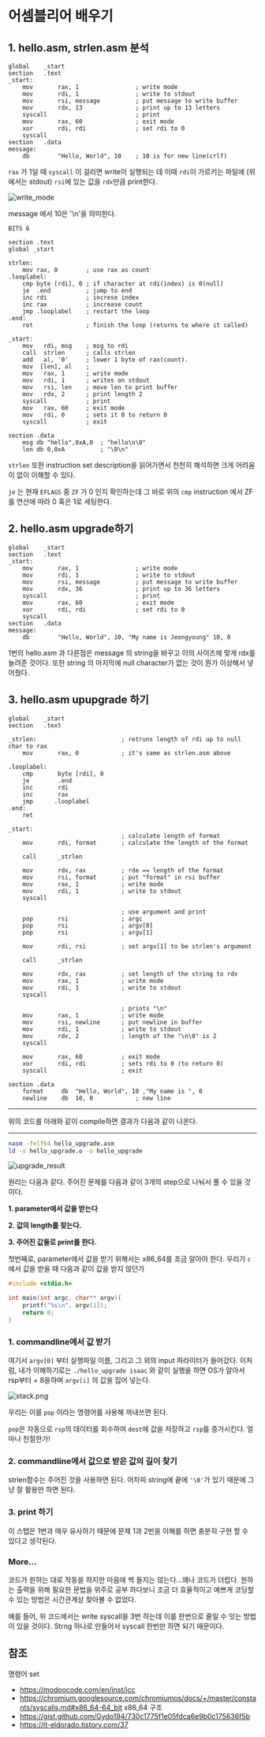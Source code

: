 # 어셈블리어 배우기

## 1. hello.asm, strlen.asm 분석


```armasm
global    _start
section   .text        
_start:
    mov       rax, 1                ; write mode
    mov       rdi, 1                ; write to stdout
    mov       rsi, message          ; put message to write buffer
    mov       rdx, 13               ; print up to 13 letters
    syscall                         ; print
    mov       rax, 60               ; exit mode
    xor       rdi, rdi              ; set rdi to 0
    syscall
section   .data 
message:
    db        "Hello, World", 10    ; 10 is for new line(crlf)
```

`rax` 가 1일 때 `syscall` 이 걸리면 write이 실행되는 데 이때 `rdi`이 가르키는 파일에 (위에서는 stdout) `rsi`에 있는 값을 `rdx`만큼 print한다.

![write_mode](write_mode.PNG)

message 에서 10은 '\n'을 의미한다.

```armasm
BITS 6

section .text
global _start

strlen:
    mov rax, 0        ; use rax as count
.looplabel:
    cmp byte [rdi], 0 ; if character at rdi(index) is 0(null)
    je  .end          ; jump to end
    inc rdi           ; increse index
    inc rax           ; increase count
    jmp .looplabel    ; restart the loop
.end:
    ret               ; finish the loop (returns to where it called)

_start:
    mov   rdi, msg    ; msg to rdi
    call  strlen      ; calls strlen
    add   al, '0'     ; lower 1 byte of rax(count).
    mov  [len], al    ; 
    mov   rax, 1      ; write mode
    mov   rdi, 1      ; writes on stdout
    mov   rsi, len    ; move len to print buffer
    mov   rdx, 2      ; print length 2
    syscall           ; print
    mov   rax, 60     ; exit mode
    mov   rdi, 0      ; sets it 0 to return 0
    syscall           ; exit

section .data
    msg db "hello",0xA,0  ; "hello\n\0"
    len db 0,0xA          ; "\0\n"
```

`strlen` 또한 instruction set description을 읽어가면서 천천히 해석하면 크게 어려움이 없이 이해할 수 있다.

`je` 는 현재 `EFLAGS` 중 `ZF` 가 0 인지 확인하는데 그 바로 위의 `cmp` instruction 에서 ZF를 연산에 따라 0 혹은 1로 세팅한다. 

## 2. hello.asm upgrade하기

```armasm
global    _start
section   .text        
_start:
    mov       rax, 1                ; write mode
    mov       rdi, 1                ; write to stdout
    mov       rsi, message          ; put message to write buffer
    mov       rdx, 36               ; print up to 36 letters
    syscall                         ; print
    mov       rax, 60               ; exit mode
    xor       rdi, rdi              ; set rdi to 0
    syscall
section   .data 
message:
    db        "Hello, World", 10, "My name is Jeongyoung" 10, 0 
```

1번의 hello.asm 과 다른점은 message 의 string을 바꾸고 이의 사이즈에 맞게 rdx를 늘려준 것이다. 또한 string 의 마지막에 null character가 없는 것이 뭔가 이상해서 넣어줬다.

## 3. hello.asm upupgrade 하기 

```armasm
global    _start
section   .text

_strlen:                        ; retruns length of rdi up to null char to rax
    mov       rax, 0            ; it's same as strlen.asm above

.looplabel:
    cmp       byte [rdi], 0
    je        .end
    inc       rdi
    inc       rax
    jmp      .looplabel
.end:
    ret

_start:
                                ; calculate length of format
    mov       rdi, format       ; calculate the length of the format

    call      _strlen

    mov       rdx, rax          ; rde == length of the format
    mov       rsi, format       ; put "format" in rsi buffer
    mov       rax, 1            ; write mode
    mov       rdi, 1            ; write to stdout
    syscall

                                ; use argument and print
    pop       rsi               ; argc
    pop       rsi               ; argv[0]
    pop       rsi               ; argv[1]

    mov       rdi, rsi          ; set argv[1] to be strlen's argument

    call      _strlen

    mov       rdx, rax          ; set length of the string to rdx
    mov       rax, 1            ; write mode
    mov       rdi, 1            ; write to stdout
    syscall

                                ; prints "\n"
    mov       rax, 1            ; write mode
    mov       rsi, newline      ; put newline in buffer
    mov       rdi, 1            ; write to stdout
    mov       rdx, 2            ; length of the "\n\0" is 2
    syscall

    mov       rax, 60           ; exit mode
    xor       rdi, rdi          ; sets rdi to 0 (to return 0)
    syscall                     ; exit

section .data
    format     db  "Hello, World", 10 ,"My name is ", 0
    newline    db  10, 0            ; new line
```
---

위의 코드를 아래와 같이 compile하면 결과가 다음과 같이 나온다.

---
 
```sh
nasm -felf64 hello_upgrade.asm
ld -s hello_upgrade.o -o hello_upgrade
```

![upgrade_result](upgrade_result.png)

원리는 다음과 같다. 주어진 문제를 다음과 같이 3개의 step으로 나눠서 풀 수 있을 것이다.

**1. parameter에서 값을 받는다**

**2. 값의 length를 찾는다.**

**3. 주어진 값들로 print를 한다.**


첫번째로, parameter에서 값을 받기 위해서는 x86_64를 조금 알아야 한다. 우리가 `c` 에서 값을 받을 때 다음과 같이 값을 받지 않던가

```c
#include <stdio.h>

int main(int argc, char** argv){
    printf("%s\n", argv[1]);
    return 0;
}
```
### 1. commandline에서 값 받기

여기서 `argv[0]` 부터 실행파일 이름, 그리고 그 외의 input 파라미터가 들어갔다. 이처럼, 내가 이해하기로는 `./hello_upgrade isaac` 와 같이 실행을 하면 OS가 알아서
rsp부터 + 8을하며 `argv[i]` 의 값을 집어 넣는다. 


![stack.png](stack.png)

우리는 이를 `pop` 이라는 명령어를 사용해 꺼내쓰면 된다.

`pop`은 자동으로 `rsp`의 데이터를 회수하여 `dest`에 값을 저장하고 `rsp`를 증가시킨다. 얼마나 친절한가!

### 2. commandline에서 값으로 받은 값의 길이 찾기

strlen함수는 주어진 것을 사용하면 된다. 어차피 string에 끝에 `'\0'`가 있기 때문에 그냥 잘 활용만 하면 된다.


### 3. print 하기

이 스텝은 1번과 매우 유사하기 때문에 문제 1과 2번을 이해를 하면 충분히 구현 할 수 있다고 생각된다. 


### More...
코드가 원하는 대로 작동을 하지만 마음에 썩 들지는 않는다...꽤나 코드가 더럽다. 원하는 출력을 위해 필요한 문법을 위주로 공부 하다보니 조금 더 효율적이고 예쁘게 코딩할 수 있는 방법은 시간관계상 찾아볼 수 없었다.

예를 들어, 위 코드에서는 write syscall을 3번 하는데 이를 한번으로 줄일 수 잇는 방법이 있을 것이다. Strng 하나로 만들어서 syscall 한번만 하면 되기 때문이다. 


## 참조

명령어 set 
- https://modoocode.com/en/inst/jcc
- https://chromium.googlesource.com/chromiumos/docs/+/master/constants/syscalls.md#x86_64-64_bit
x86_64 구조
- https://gist.github.com/Gydo194/730c1775f1e05fdca6e9b0c175636f5b
- https://it-eldorado.tistory.com/37
